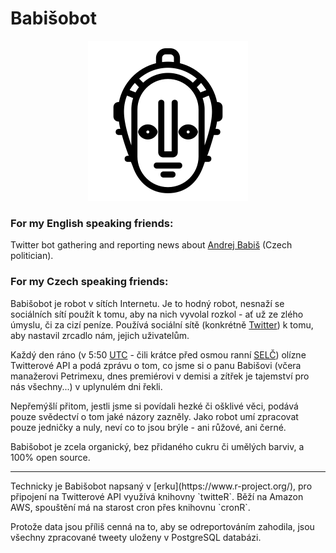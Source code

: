 # Babišobot

<p align="center">
  <img src="Maschinenmensch.png" alt="Robot face"/>
</p>

### For my English speaking friends:
Twitter bot gathering and reporting news about [Andrej Babiš](https://en.wikipedia.org/wiki/Andrej_Babi%C5%A1) (Czech politician).

### For my Czech speaking friends:
Babišobot je robot v sítích Internetu. Je to hodný robot, nesnaží se sociálních sítí použít k tomu, aby na nich vyvolal rozkol - ať už ze zlého úmyslu, či za cizí peníze. Používá sociální sítě (konkrétně [Twitter](https://twitter.com/babisobot)) k tomu, aby nastavil zrcadlo nám, jejich uživatelům.

Každý den ráno (v 5:50 [UTC](https://cs.wikipedia.org/wiki/Koordinovan%C3%BD_sv%C4%9Btov%C3%BD_%C4%8Das) - čili krátce před osmou ranní [SELČ](https://cs.wikipedia.org/wiki/St%C5%99edoevropsk%C3%BD_letn%C3%AD_%C4%8Das)) olízne Twitterové API a podá zprávu o tom, co jsme si o panu Babišovi (včera manažerovi Petrimexu, dnes premiérovi v demisi a zítřek je tajemství pro nás všechny...) v uplynulém dni řekli.  

Nepřemýšlí přitom, jestli jsme si povídali hezké či ošklivé věci, podává pouze svědectví o tom jaké názory zazněly. Jako robot umí zpracovat pouze jedničky a nuly, neví co to jsou brýle - ani růžové, ani černé.

Babišobot je zcela organický, bez přidaného cukru či umělých barviv, a 100% open source.
<hr>
Technicky je Babišobot napsaný v [erku](https://www.r-project.org/), pro připojení na Twitterové API využívá knihovny `twitteR`. Běží na Amazon AWS, spouštění má na starost cron přes knihovnu `cronR`.  

Protože data jsou příliš cenná na to, aby se odreportováním zahodila, jsou všechny zpracované tweety uloženy v PostgreSQL databázi.
